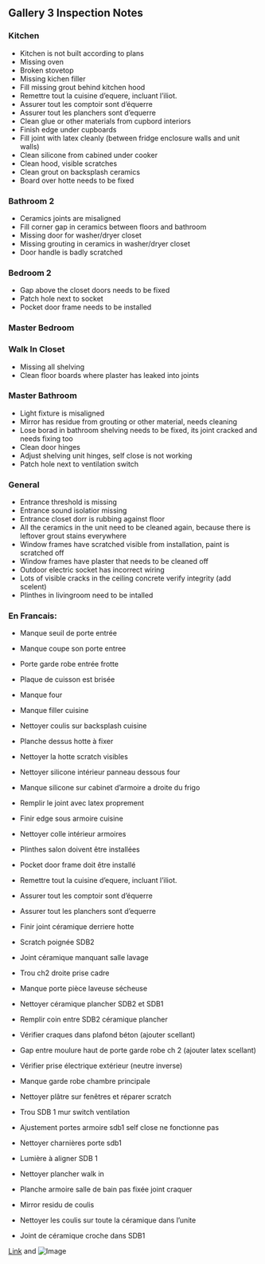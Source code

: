 ## Gallery 3 Inspection Notes

### Kitchen
* Kitchen is not built according to plans
* Missing oven
* Broken stovetop
* Missing kichen filler
* Fill missing grout behind kitchen hood
* Remettre tout la cuisine d’equere, incluant l’iliot.
* Assurer tout les comptoir sont d’équerre
* Assurer tout les planchers sont d’equerre
* Clean glue or other materials from cupbord interiors
* Finish edge under cupboards
* Fill joint with latex cleanly (between fridge enclosure walls and unit walls)
* Clean silicone from cabined under cooker
* Clean hood, visible scratches
* Clean grout on backsplash ceramics
* Board over hotte needs to be fixed


### Bathroom 2
* Ceramics joints are misaligned
* Fill corner gap in ceramics between floors and bathroom
* Missing door for washer/dryer closet
* Missing grouting in ceramics in washer/dryer closet
* Door handle is badly scratched


### Bedroom 2
* Gap above the closet doors needs to be fixed
* Patch hole next to socket
* Pocket door frame needs to be installed


### Master Bedroom


### Walk In Closet

* Missing all shelving
* Clean floor boards where plaster has leaked into joints


### Master Bathroom
* Light fixture is misaligned
* Mirror has residue from grouting or other material, needs cleaning
* Lose borad in bathroom shelving needs to be fixed, its joint cracked and needs fixing too
* Clean door hinges
* Adjust shelving unit hinges, self close is not working
* Patch hole next to ventilation switch


### General
* Entrance threshold is missing
* Entrance sound isolatior missing
* Entrance closet dorr is rubbing against floor
* All the ceramics in the unit need to be cleaned again, because there is leftover grout stains everywhere
* Window frames have scratched visible from installation, paint is scratched off
* Window frames have plaster that needs to be cleaned off
* Outdoor electric socket has incorrect wiring
* Lots of visible cracks in the ceiling concrete verify integrity (add scelent)
* Plinthes in livingroom need to be intalled



### En Francais:
* Manque seuil de porte entrée 
* Manque coupe son porte entree

* Porte garde robe entrée frotte 

* Plaque de cuisson est brisée 
* Manque four
* Manque filler cuisine 
* Nettoyer coulis sur backsplash cuisine 
* Planche dessus hotte à fixer
* Nettoyer la hotte scratch visibles
* Nettoyer silicone intérieur panneau dessous four 
* Manque silicone sur cabinet d’armoire a droite du frigo 
* Remplir le joint avec latex proprement
* Finir edge sous armoire cuisine 
* Nettoyer colle intérieur armoires
* Plinthes salon doivent être installées 
* Pocket door frame doit être installé 
* Remettre tout la cuisine d’equere, incluant l’iliot.
* Assurer tout les comptoir sont d’équerre
* Assurer tout les planchers sont d’equerre
* Finir joint céramique derriere hotte

* Scratch poignée SDB2
* Joint céramique manquant salle lavage

* Trou ch2 droite prise cadre 

* Manque porte pièce laveuse sécheuse 
* Nettoyer céramique plancher SDB2 et SDB1
* Remplir coin entre SDB2 céramique plancher 

* Vérifier craques dans plafond béton (ajouter scellant)

* Gap entre moulure haut de porte garde robe ch 2 (ajouter latex scellant)

* Vérifier prise électrique extérieur (neutre inverse)

* Manque garde robe chambre principale
* Nettoyer plâtre sur fenêtres et réparer scratch 

* Trou SDB 1 mur switch ventilation 
* Ajustement portes armoire sdb1 self close ne fonctionne pas
* Nettoyer charnières porte sdb1 
* Lumière à aligner SDB 1
* Nettoyer plancher walk in 
* Planche armoire salle de bain pas fixée joint craquer
* Mirror residu de coulis

* Nettoyer les coulis sur toute la céramique dans l’unite
* Joint de céramique croche dans SDB1



[Link](url) and ![Image](src)

